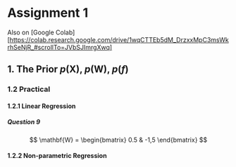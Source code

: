 # Assignment 1
Also on [Google Colab][https://colab.research.google.com/drive/1wqCTTEb5dM_DrzxxMpC3msWkrhSeNjR_#scrollTo=JVbSJImrgXwq]
## 1. The Prior $p(\mathbf{X})$, $p(\mathbf{W})$, $p(f)$ 
### 1.2 Practical
#### 1.2.1 Linear Regression
##### Question 9
$$
\mathbf{W} = 
    \begin{bmatrix}
        0.5 & -1,5
    \end{bmatrix}
$$

#### 1.2.2 Non-parametric Regression
